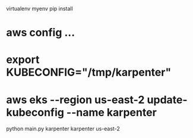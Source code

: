 virtualenv myenv
pip install
# aws config ...
# export KUBECONFIG="/tmp/karpenter"
# aws eks --region us-east-2 update-kubeconfig --name karpenter
python main.py karpenter karpenter us-east-2